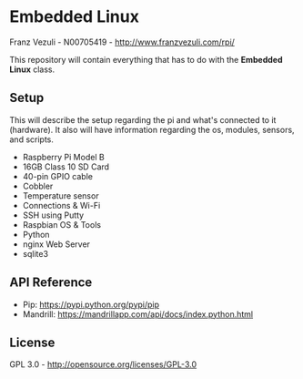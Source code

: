 # Embedded Linux

Franz Vezuli - N00705419 - http://www.franzvezuli.com/rpi/

This repository will contain everything that has to do with the **Embedded Linux** class.

## Setup

This will describe the setup regarding the pi and what's connected to it (hardware). It also will have information regarding the os, modules, sensors, and scripts.

- Raspberry Pi Model B
 - 16GB Class 10 SD Card
 - 40-pin GPIO cable
 - Cobbler
 - Temperature sensor
- Connections & Wi-Fi
 - SSH using Putty
- Raspbian OS & Tools
 - Python
 - nginx Web Server
 - sqlite3

## API Reference

- Pip: https://pypi.python.org/pypi/pip
- Mandrill: https://mandrillapp.com/api/docs/index.python.html

## License

GPL 3.0 - http://opensource.org/licenses/GPL-3.0
